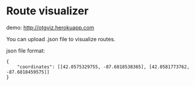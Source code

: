 # Route visualizer

demo: http://otgviz.herokuapp.com

You can upload .json file to visualize routes.

json file format:
```
{
    "coordinates": [[42.0575329755, -87.6818538365], [42.0581773762, -87.6818459575]]
}
```
